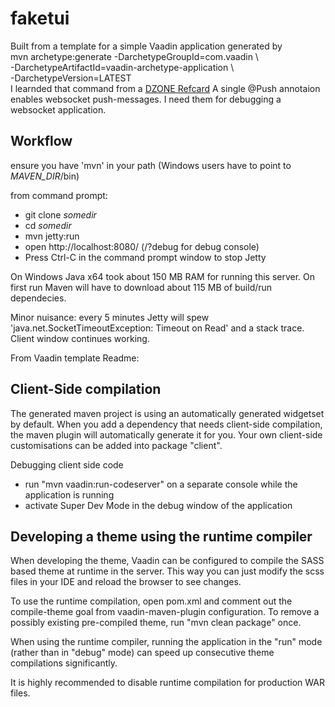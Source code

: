 faketui
=======

Built from a template for a simple Vaadin application generated by  
  mvn archetype:generate -DarchetypeGroupId=com.vaadin \  
    -DarchetypeArtifactId=vaadin-archetype-application \  
    -DarchetypeVersion=LATEST  
I learnded that command from a [DZONE Refcard](https://dzone.com/refcardz/getting-started-vaadin)
A single @Push annotaion enables websocket push-messages.
I need them for debugging a websocket application.

## Workflow

ensure you have 'mvn' in your path (Windows users have to point to _MAVEN_DIR_/bin)

from command prompt:

* git clone <repo-url> _somedir_
* cd _somedir_
* mvn jetty:run
* open http://localhost:8080/ (/?debug for debug console)
* Press Ctrl-C in the command prompt window to stop Jetty

On Windows Java x64 took about 150 MB RAM for running this server.
On first run Maven will have to download about 115 MB of build/run dependecies.

Minor nuisance: every 5 minutes Jetty will spew
'java.net.SocketTimeoutException: Timeout on Read' and a stack trace.
Client window continues working.

From Vaadin template Readme:

Client-Side compilation
-------------------------

The generated maven project is using an automatically generated widgetset by default. 
When you add a dependency that needs client-side compilation, the maven plugin will 
automatically generate it for you. Your own client-side customisations can be added into
package "client".

Debugging client side code
  - run "mvn vaadin:run-codeserver" on a separate console while the application is running
  - activate Super Dev Mode in the debug window of the application

Developing a theme using the runtime compiler
-------------------------

When developing the theme, Vaadin can be configured to compile the SASS based
theme at runtime in the server. This way you can just modify the scss files in
your IDE and reload the browser to see changes.

To use the runtime compilation, open pom.xml and comment out the compile-theme 
goal from vaadin-maven-plugin configuration. To remove a possibly existing 
pre-compiled theme, run "mvn clean package" once.

When using the runtime compiler, running the application in the "run" mode 
(rather than in "debug" mode) can speed up consecutive theme compilations
significantly.

It is highly recommended to disable runtime compilation for production WAR files.
